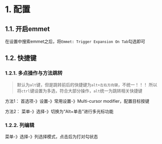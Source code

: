 # 1. 配置
## 1.1. 开启emmet
在设置中搜索emmet之后，将`Emmet: Trigger Expansion On Tab`勾选即可

## 1.2. 快捷键
### 1.2.1. 多点操作与方法跳转
> 默认为`alt`键，但是跳转前后的快捷键为`alt+左右方向键`，不统一！！！
> 所以将`ctrl`键设置为多选，符合大部分操作，`alt`统一为跳转相关快捷键

方法1：
首选项-》设置-》常用设置-》Multi-cursor modifier，配置目标按键

方法2：
菜单-》选择-》切换为“Alt+单击”进行多光标功能

### 1.2.2. 列编辑
菜单-》选择-》列选择模式，点击后为打对勾状态